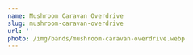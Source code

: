 ```yaml
---
name: Mushroom Caravan Overdrive
slug: mushroom-caravan-overdrive
url: ''
photo: /img/bands/mushroom-caravan-overdrive.webp
---
```

